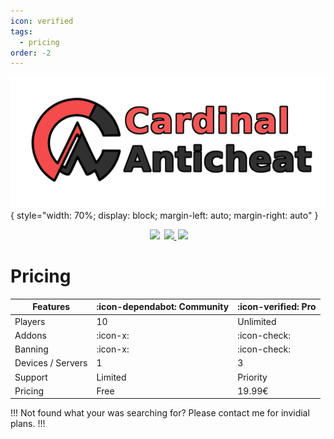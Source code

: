 ```yaml
---
icon: verified
tags:
  - pricing
order: -2
---
```


![](static/images/banner.png){ style="width: 70%; display: block; margin-left: auto; margin-right: auto" }

<div align="center" style="margin-bottom: 2rem">
    <img
        src="https://img.shields.io/badge/Written%20in-java-%23EF4041?style=for-the-badge"
        height="30"
        style="margin-left: 3px"
    />
    <a href="https://discord.gg/fxTn7v8">
        <img 
            src="https://img.shields.io/discord/647922123192533022?color=212121&label=Discord&logo=discord&logoColor=212121&style=for-the-badge"
            height="30"
            style="margin-left: 3px"
        />
    </a>
    <a href="https://cardinalanticheat.github.io/addon-api/docs/" target="_blank">
        <img
            src="https://img.shields.io/badge/javadoc-reference-5272B4.svg?style=for-the-badge"
            height="30"
            style="margin-left: 3px"
        />
    </a>
</div>

# Pricing

| Features          | :icon-dependabot: Community | :icon-verified: Pro |
| ----------------- | --------------------------- | ------------------- |
| Players           | 10                          | Unlimited           |
| Addons            | :icon-x:                    | :icon-check:        |
| Banning           | :icon-x:                    | :icon-check:        |
| Devices / Servers | 1                           | 3                   |
| Support           | Limited                     | Priority            |
| Pricing           | Free                        | 19.99€              |

!!!
Not found what your was searching for? Please contact me for invidial plans.
!!!